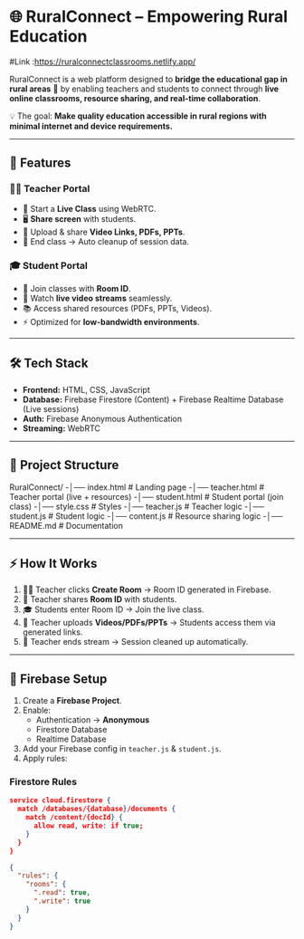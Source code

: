 



# 🌐 RuralConnect – Empowering Rural Education  
#Link :https://ruralconnectclassrooms.netlify.app/


RuralConnect is a web platform designed to **bridge the educational gap in rural areas** 🏡 by enabling teachers and students to connect through **live online classrooms, resource sharing, and real-time collaboration**.  

💡 The goal: **Make quality education accessible in rural regions with minimal internet and device requirements.**  

---

## 🚀 Features  

### 👩‍🏫 Teacher Portal  
- 🎥 Start a **Live Class** using WebRTC.  
- 🖥️ **Share screen** with students.  
- 📂 Upload & share **Video Links, PDFs, PPTs**.  
- 🛑 End class → Auto cleanup of session data.  

### 🎓 Student Portal  
- 🔑 Join classes with **Room ID**.  
- 👀 Watch **live video streams** seamlessly.  
- 📚 Access shared resources (PDFs, PPTs, Videos).  
- ⚡ Optimized for **low-bandwidth environments**.  

---

## 🛠️ Tech Stack  

- **Frontend:** HTML, CSS, JavaScript  
- **Database:** Firebase Firestore (Content) + Firebase Realtime Database (Live sessions)  
- **Auth:** Firebase Anonymous Authentication  
- **Streaming:** WebRTC  

---

## 📂 Project Structure  

RuralConnect/
-│── index.html # Landing page
-│── teacher.html # Teacher portal (live + resources)
-│── student.html # Student portal (join class)
-│── style.css # Styles
-│── teacher.js # Teacher logic
-│── student.js # Student logic
-│── content.js # Resource sharing logic
-│── README.md # Documentation



---

## ⚡ How It Works  

1. 👩‍🏫 Teacher clicks **Create Room** → Room ID generated in Firebase.  
2. 📨 Teacher shares **Room ID** with students.  
3. 🎓 Students enter Room ID → Join the live class.  
4. 📂 Teacher uploads **Videos/PDFs/PPTs** → Students access them via generated links.  
5. 🛑 Teacher ends stream → Session cleaned up automatically.  

---

## 🔐 Firebase Setup  

1. Create a **Firebase Project**.  
2. Enable:  
   - Authentication → **Anonymous**  
   - Firestore Database  
   - Realtime Database  
3. Add your Firebase config in `teacher.js` & `student.js`.  
4. Apply rules:  

### Firestore Rules
```json
service cloud.firestore {
  match /databases/{database}/documents {
    match /content/{docId} {
      allow read, write: if true;
    }
  }
}

{
  "rules": {
    "rooms": {
      ".read": true,
      ".write": true
    }
  }
}
